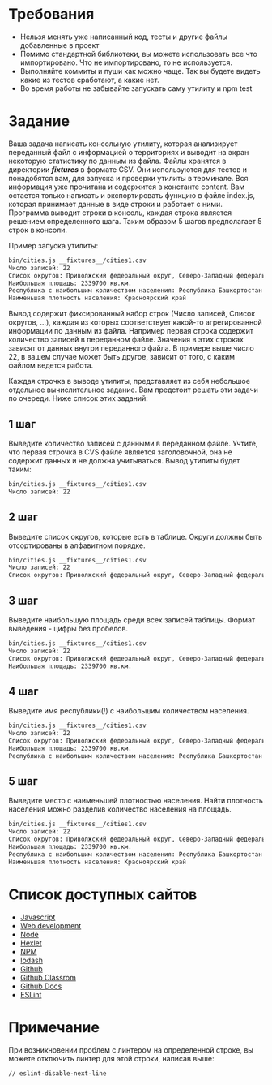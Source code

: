 # Требования

* Нельзя менять уже написанный код, тесты и другие файлы добавленные в проект
* Помимо стандартной библиотеки, вы можете использовать все что импортировано. Что не импортировано, то не используется.
* Выполняйте коммиты и пуши как можно чаще. Так вы будете видеть какие из тестов сработают, а какие нет.
* Во время работы не забывайте запускать саму утилиту и npm test

# Задание

Ваша задача написать консольную утилиту, которая анализирует переданный файл с информацией о территориях и выводит на экран некоторую статистику по данным из файла. Файлы хранятся в директории *__fixtures__* в формате CSV. Они используются для тестов и понадобятся вам, для запуска и проверки утилиты в терминале. Вся информация уже прочитана и содержится в константе content. Вам остается только написать и экспортировать функцию в файле index.js, которая принимает данные в виде строки и работает с ними. Программа выводит строки в консоль, каждая строка является решением определенного шага. Таким образом 5 шагов предполагает 5 строк в консоли.

Пример запуска утилиты:

```bash
bin/cities.js __fixtures__/cities1.csv
Число записей: 22
Список округов: Приволжский федеральный округ, Северо-Западный федеральный округ, Северо-Кавказский федеральный округ, Сибирский федеральный округ, Уральский федеральный округ, Центральный федеральный округ, Южный федеральный округ
Наибольшая площадь: 2339700 кв.км.
Республика с наибольшим количеством населения: Республика Башкортостан
Наименьшая плотность населения: Красноярский край
```

Вывод содержит фиксированный набор строк (Число записей, Список округов, ...), каждая из которых соответствует какой-то агрегированной информации по данным из файла. Например первая строка содержит количество записей в переданном файле. Значения в этих строках зависят от данных внутри переданного файла. В примере выше число 22, в вашем случае может быть другое, зависит от того, с каким файлом ведется работа.

Каждая строчка в выводе утилиты, представляет из себя небольшое отдельное вычислительное задание. Вам предстоит решать эти задачи по очереди. Ниже список этих заданий:

## 1 шаг

Выведите количество записей с данными в переданном файле. Учтите, что первая строчка в CVS файле является заголовочной, она не содержит данных и не должна учитываться. Вывод утилиты будет таким:

```bash
bin/cities.js __fixtures__/cities1.csv
Число записей: 22
```

## 2 шаг

Выведите список округов, которые есть в таблице. Округи должны быть отсортированы в алфавитном порядке.

```bash
bin/cities.js __fixtures__/cities1.csv
Число записей: 22
Список округов: Приволжский федеральный округ, Северо-Западный федеральный округ, Северо-Кавказский федеральный округ, Сибирский федеральный округ, Уральский федеральный округ, Центральный федеральный округ, Южный федеральный округ
```

## 3 шаг

Выведите наибольшую площадь среди всех записей таблицы. Формат выведения - цифры без пробелов.

```bash
bin/cities.js __fixtures__/cities1.csv
Число записей: 22
Список округов: Приволжский федеральный округ, Северо-Западный федеральный округ, Северо-Кавказский федеральный округ, Сибирский федеральный округ, Уральский федеральный округ, Центральный федеральный округ, Южный федеральный округ
Наибольшая площадь: 2339700 кв.км.
```

## 4 шаг

Выведите имя республики(!) с наибольшим количеством населения.

```bash
bin/cities.js __fixtures__/cities1.csv
Число записей: 22
Список округов: Приволжский федеральный округ, Северо-Западный федеральный округ, Северо-Кавказский федеральный округ, Сибирский федеральный округ, Уральский федеральный округ, Центральный федеральный округ, Южный федеральный округ
Наибольшая площадь: 2339700 кв.км.
Республика с наибольшим количеством населения: Республика Башкортостан
```

## 5 шаг

Выведите место с наименьшей плотностью населения. Найти плотность населения можно разделив количество населения на площадь.

```bash
bin/cities.js __fixtures__/cities1.csv
Число записей: 22
Список округов: Приволжский федеральный округ, Северо-Западный федеральный округ, Северо-Кавказский федеральный округ, Сибирский федеральный округ, Уральский федеральный округ, Центральный федеральный округ, Южный федеральный округ
Наибольшая площадь: 2339700 кв.км.
Республика с наибольшим количеством населения: Республика Башкортостан
Наименьшая плотность населения: Красноярский край
```

# Список доступных сайтов

- [Javascript](https://developer.mozilla.org/ru/docs/Learn/JavaScript)
- [Web development](https://developer.mozilla.org/en-US/docs/Learn)
- [Node](https://nodejs.org/ru/docs)
- [Hexlet](https://hexlet.io)
- [NPM](https://docs.npmjs.com/)
- [lodash](https://lodash.com/docs)
- [Github](https://github.com/)
- [Github Classrom](https://classroom.github.com/)
- [Github Docs](https://docs.github.com/ru)
- [ESLint](https://eslint.org/docs/latest/)

# Примечание

При возникновении проблем с линтером на определенной строке, вы можете отключить линтер для этой строки, написав выше:
```bash
// eslint-disable-next-line
```
